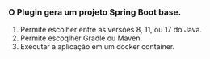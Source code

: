 ### O Plugin gera um projeto Spring Boot base.
1. Permite escolher entre as versões 8, 11, ou 17 do Java.
2. Permite escoqlher Gradle ou Maven.
3. Executar a aplicação em um docker container.